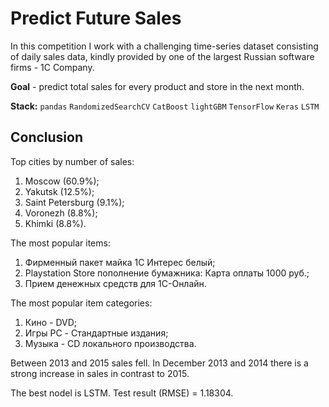 # Predict Future Sales

In this competition I  work with a challenging time-series dataset consisting of daily sales data, kindly provided by one of the largest Russian software firms - 1C Company.

**Goal** - predict total sales for every product and store in the next month.

**Stack:** `pandas` `RandomizedSearchCV` `CatBoost` `lightGBM` `TensorFlow` `Keras` `LSTM`

## Conclusion
Top cities by number of sales:
1. Moscow (60.9%);
2. Yakutsk (12.5%);
3. Saint Petersburg (9.1%);
4. Voronezh (8.8%);
5. Khimki (8.8%).

The most popular items:
1. Фирменный пакет майка 1С Интерес белый;
2. Playstation Store пополнение бумажника: Карта оплаты 1000 руб.;
3. Прием денежных средств для 1С-Онлайн.

The most popular item categories:
1. Кино - DVD;
2. Игры PC - Стандартные издания;
3. Музыка - CD локального производства.

Between 2013 and 2015 sales fell. In December 2013 and 2014 there is a strong increase in sales in contrast to 2015.

The best nodel is LSTM. Test result (RMSE) = 1.18304.
